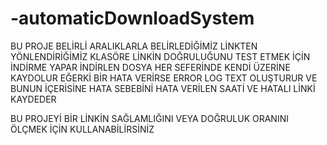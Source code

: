 ﻿# -automaticDownloadSystem
BU PROJE BELİRLİ ARALIKLARLA BELİRLEDİĞİMİZ LİNKTEN YÖNLENDİRİĞİMİZ KLASÖRE LİNKİN DOĞRULUĞUNU TEST ETMEK İÇİN İNDİRME YAPAR
İNDİRLEN DOSYA HER SEFERİNDE KENDİ ÜZERİNE KAYDOLUR
EĞERKİ BİR HATA VERİRSE ERROR LOG TEXT OLUŞTURUR VE BUNUN İÇERİSİNE HATA SEBEBİNİ HATA VERİLEN SAATİ VE HATALI LİNKİ KAYDEDER

BU PROJEYİ BİR LİNKİN SAĞLAMLIĞINI VEYA DOĞRULUK ORANINI ÖLÇMEK İÇİN KULLANABİLİRSİNİZ
